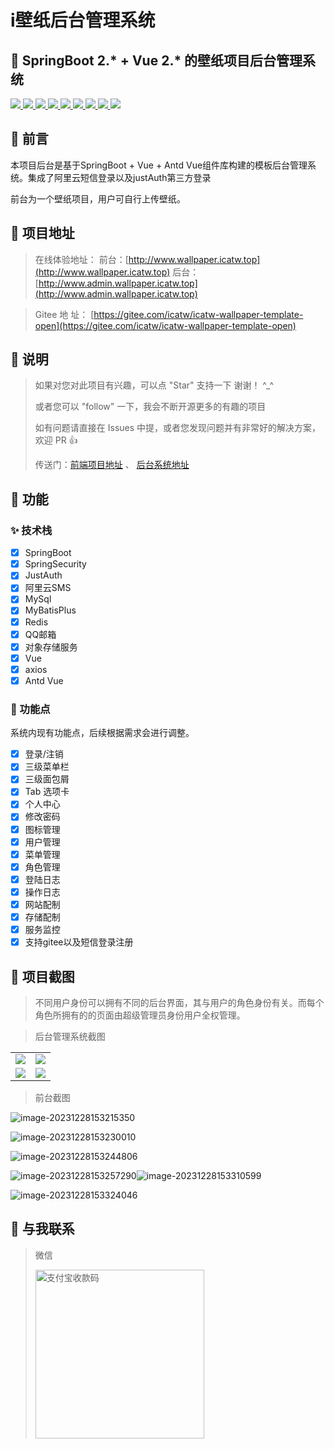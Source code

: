 # i壁纸后台管理系统

## 🎉 SpringBoot 2.* + Vue 2.* 的壁纸项目后台管理系统


<a target="_blank" href="https://gitee.com/duan_nan/pumpkin-template">
    <img src="https://img.shields.io/badge/SpringBoot-2.5.5-brightgreen"/>
    <img src="https://img.shields.io/badge/SpringSecurity-%E6%9D%83%E9%99%90-brightgreen"/>
    <img src="https://img.shields.io/badge/Mysql-8.0.25-yellowgreen"/>
    <img src="https://img.shields.io/badge/MyBatisPlus-3.4.2-orange"/>
    <img src="https://img.shields.io/badge/spring--Redis-2.5.5-blue"/>
    <img src="https://img.shields.io/badge/vue-2.6.11-red"/>
    <img src="https://img.shields.io/badge/axios-0.24.0-green"/>
    <img src="https://img.shields.io/badge/vuex-3.4.0-yellow"/>
    <img src="https://img.shields.io/badge/Antd%20Vue-1.7.2-yellowgreen"/>
</a>

## 🎊 前言

本项目后台是基于SpringBoot + Vue + Antd Vue组件库构建的模板后台管理系统。集成了阿里云短信登录以及justAuth第三方登录

前台为一个壁纸项目，用户可自行上传壁纸。


## 🎀 项目地址

> 在线体验地址：
> 前台：[http://www.wallpaper.icatw.top](http://www.wallpaper.icatw.top)
> 后台：[http://www.admin.wallpaper.icatw.top](http://www.admin.wallpaper.icatw.top)

> Gitee 地 址： [https://gitee.com/icatw/icatw-wallpaper-template-open](https://gitee.com/icatw/icatw-wallpaper-template-open)


## 🎏 说明

>  如果对您对此项目有兴趣，可以点 "Star" 支持一下 谢谢！ ^_^
> 
>  或者您可以 "follow" 一下，我会不断开源更多的有趣的项目
> 
>  如有问题请直接在 Issues 中提，或者您发现问题并有非常好的解决方案，欢迎 PR 👍
> 
>  传送门：[前端项目地址](https://gitee.com/icatw/wallpaper-vue-open)  、 [后台系统地址](https://gitee.com/icatw/icatw-wallpaper-template-open)


## 🎈 功能
### ✨ 技术栈
-   [x] SpringBoot
-   [x] SpringSecurity
-   [x] JustAuth
-   [x] 阿里云SMS
-   [x] MySql
-   [x] MyBatisPlus
-   [x] Redis
-   [x] QQ邮箱
-   [x] 对象存储服务
-   [x] Vue
-   [x] axios
-   [x] Antd Vue

### 🎷 功能点

系统内现有功能点，后续根据需求会进行调整。

-   [x] 登录/注销
-   [x] 三级菜单栏
-   [x] 三级面包屑
-   [x] Tab 选项卡
-   [x] 个人中心
-   [x] 修改密码
-   [x] 图标管理
-   [x] 用户管理
-   [x] 菜单管理
-   [x] 角色管理
-   [x] 登陆日志
-   [x] 操作日志
-   [x] 网站配制
-   [x] 存储配制
-   [x] 服务监控
-   [x] 支持gitee以及短信登录注册

## 💎 项目截图

> 不同用户身份可以拥有不同的后台界面，其与用户的角色身份有关。而每个角色所拥有的的页面由超级管理员身份用户全权管理。

> 后台管理系统截图
<table>
    <tr>
        <td><img src="https://picgo-iamges.oss-cn-hangzhou.aliyuncs.com/img/image-20231228151817994.png"/></td>
        <td><img src="https://picgo-iamges.oss-cn-hangzhou.aliyuncs.com/img/image-20231228151934698.png"/></td>
    </tr>
    <tr>
        <td><img src="https://picgo-iamges.oss-cn-hangzhou.aliyuncs.com/img/image-20231228152019772.png"/></td>
        <td><img src="https://picgo-iamges.oss-cn-hangzhou.aliyuncs.com/img/image-20231228152051642.png"/></td>
    </tr>
</table>


> 前台截图

![image-20231228153215350](https://picgo-iamges.oss-cn-hangzhou.aliyuncs.com/img/image-20231228153215350.png)

![image-20231228153230010](https://picgo-iamges.oss-cn-hangzhou.aliyuncs.com/img/image-20231228153230010.png)

![image-20231228153244806](https://picgo-iamges.oss-cn-hangzhou.aliyuncs.com/img/image-20231228153244806.png)

![image-20231228153257290](https://picgo-iamges.oss-cn-hangzhou.aliyuncs.com/img/image-20231228153257290.png)![image-20231228153310599](https://picgo-iamges.oss-cn-hangzhou.aliyuncs.com/img/image-20231228153310599.png)

![image-20231228153324046](https://picgo-iamges.oss-cn-hangzhou.aliyuncs.com/img/image-20231228153324046.png)

## 🔔 与我联系

> 微信
>
> <img src="https://picgo-iamges.oss-cn-hangzhou.aliyuncs.com/img/QRCode.f9956365.png" alt="支付宝收款码" style="width:270px">
>
> 

